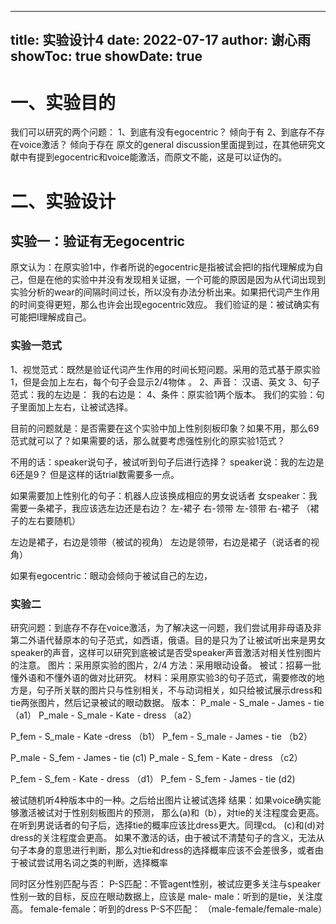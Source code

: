 

---
title: 实验设计4
date: 2022-07-17
author: 谢心雨
showToc: true
showDate: true
---

# 一、实验目的
我们可以研究的两个问题：
1、到底有没有egocentric？   倾向于有
2、到底存不存在voice激活？  倾向于存在
原文的general discussion里面提到过，在其他研究文献中有提到egocentric和voice能激活，而原文不能，这是可以证伪的。

# 二、实验设计
## 实验一：验证有无egocentric
原文认为：在原实验1中，作者所说的egocentric是指被试会把I的指代理解成为自己，但是在他的实验中并没有发现相关证据，一个可能的原因是因为从代词出现到实验分析的wear的间隔时间过长，所以没有办法分析出来。如果把代词产生作用的时间变得更短，那么也许会出现egocentric效应。
我们验证的是：被试确实有可能把I理解成自己。
### 实验一范式
1、视觉范式：既然是验证代词产生作用的时间长短问题。采用的范式基于原实验1，但是会加上左右，每个句子会显示2/4物体 。
2、声音： 汉语、英文
3、句子范式：我的左边是：
             我的右边是：
4、条件：原实验1两个版本。
我们的实验：句子里面加上左右，让被试选择。

目前的问题就是：是否需要在这个实验中加上性别刻板印象？如果不用，那么69范式就可以了？如果需要的话，那么就要考虑强性别化的原实验1范式？

不用的话：speaker说句子，被试听到句子后进行选择？
speaker说：我的左边是6还是9？
但是这样的话trial数需要多一点。

如果需要加上性别化的句子：机器人应该换成相应的男女说话者
女speaker：我需要一条裙子，我应该选左边还是右边？
左-裙子  右-领带
左-领带   右-裙子 （裙子的左右要随机）

左边是裙子，右边是领带（被试的视角）
左边是领带，右边是裙子（说话者的视角）

如果有egocentric：眼动会倾向于被试自己的左边，

### 实验二
研究问题：到底存不存在voice激活，为了解决这一问题，我们尝试用非母语及非第二外语代替原本的句子范式，如西语，俄语。目的是只为了让被试听出来是男女speaker的声音，这样可以研究到底被试是否受speaker声音激活对相关性别图片的注意。
图片：采用原实验的图片，2/4
方法：采用眼动设备。
被试：招募一批懂外语和不懂外语的做对比研究。
材料：采用原实验3的句子范式，需要修改的地方是，句子所关联的图片只与性别相关，不与动词相关，如只给被试展示dress和tie两张图片，然后记录被试的眼动数据。
版本：
P_male - S_male - James - tie  （a1）
P_male - S_male - Kate - dress （a2）

P_fem - S_male - Kate -dress   （b1）
P_fem - S_male - James - tie   （b2） 

P_male - S_fem - James - tie    (c1)
P_male - S_fem - Kate  - dress （c2）

P_fem - S_fem - Kate - dress   （d1）
P_fem - S_fem - James - tie     (d2)

被试随机听4种版本中的一种。之后给出图片让被试选择
结果：如果voice确实能够激活被试对于性别刻板图片的预测，
那么(a)和（b），对tie的关注程度会更高。在听到男说话者的句子后，选择tie的概率应该比dress更大。同理cd。
(c)和(d)对dress的关注程度会更高。
如果不激活的话，由于被试不清楚句子的含义，无法从句子本身的意思进行判断，那么对tie和dress的选择概率应该不会差很多，或者由于被试尝试用名词之类的判断，选择概率

同时区分性别匹配与否：
P-S匹配：不管agent性别，被试应更多关注与speaker性别一致的目标，反应在眼动数据上，应该是
male- male：听到的是tie，关注度高。
female-female：听到的dress
P-S不匹配：
（male-female/female-male）




